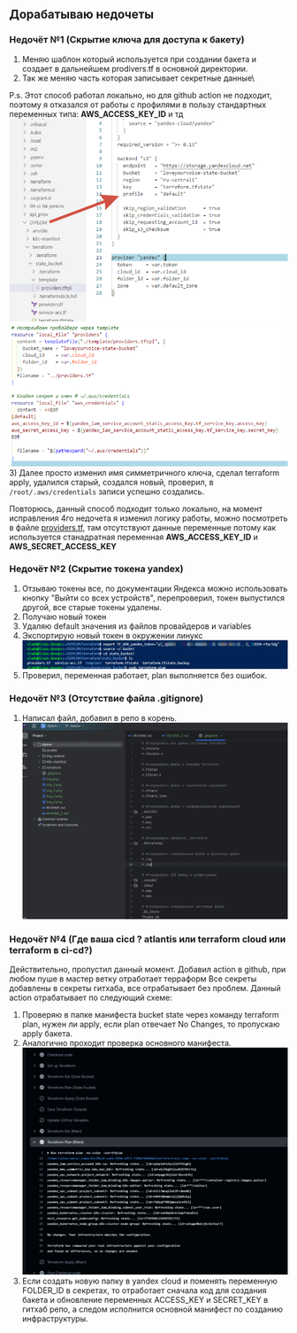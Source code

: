 ## Дорабатываю недочеты
### Недочёт №1 (Скрытие ключа для доступа к бакету)
1) Меняю шаблон который используется при создании бакета и создает в дальнейшем prodivers.tf в основной директории.
2) Так же меняю часть которая записывает секретные данные\


P.s. Этот способ работал локально, но для github action не подходит, поэтому я отказался от работы с профилями в пользу стандартных переменных типа: **AWS_ACCESS_KEY_ID** и тд
![img_2.png](img_readme2/img_2.png)
![img_3.png](img_readme2/img_3.png)
3) Далее просто изменил имя симметричного ключа, сделал terraform apply, удалился старый, создался новый, проверил, в ```/root/.aws/credentials``` записи успешно создались.


Повторюсь, данный способ подходит только локально, на момент исправления 4го недочета я изменил логику работы, можно посмотреть в файле [providers.tf](terraform%2Fstate_bucket%2Fproviders.tf), там отсутствуют данные переменные потому как используется станадратная переменная **AWS_ACCESS_KEY_ID** и **AWS_SECRET_ACCESS_KEY**
### Недочёт №2 (Скрытие токена yandex)
1) Отзываю токены все, по документации Яндекса можно использовать кнопку "Выйти со всех устройств", перепроверил, токен выпустился другой, все старые токены удалены.
2) Получаю новый токен
3) Удаляю default значения из файлов провайдеров и variables
4) Экспортирую новый токен в окружении линукс
![img_4.png](img_readme2/img_4.png)
5) Проверил, переменная работает, plan выполняется без ошибок.

### Недочёт №3 (Отсутствие файла .gitignore)
1) Написал файл, добавил в репо в корень.
![img_5.png](img_readme2/img_5.png)

### Недочёт №4 (Где ваша cicd ? atlantis или terraform cloud или terraform в ci-cd?)
Действительно, пропустил данный момент.
Добавил action в github, при любом пуше в мастер ветку отработает терраформ
Все секреты добавлены в секреты гитхаба, все отрабатывает без проблем.
Данный action отрабатывает по следующий схеме:
1) Проверяю в папке манифеста bucket state через команду terraform plan, нужен ли apply, если plan отвечает No Changes, то пропускаю apply бакета.
2) Аналогично проходит проверка основного манифеста.
![img.png](img_readme2/img.png)
3) Если создать новую папку в yandex cloud и поменять переменную FOLDER_ID в секретах, то отработает сначала код для создания бакета и обновление переменных ACCESS_KEY и SECRET_KEY в гитхаб репо, а следом исполнится основной манифест по созданию инфраструктуры.